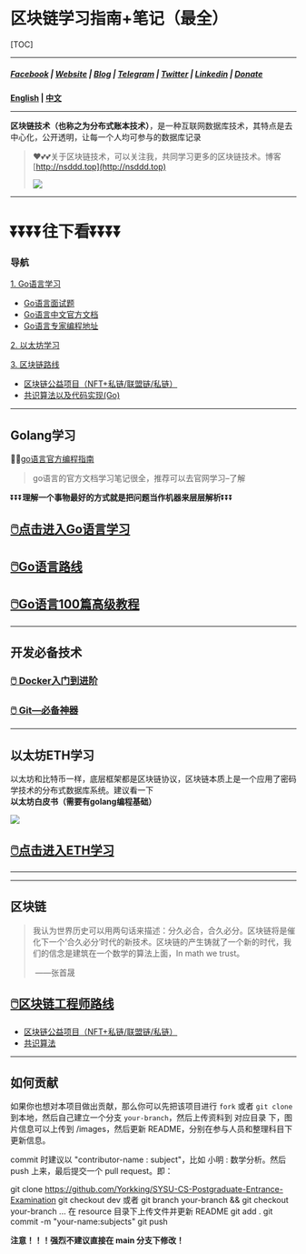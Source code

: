 # 区块链学习指南+笔记（最全）

[TOC]

----

##### [Facebook](https://www.facebook.com/profile.php?id=100034435372354) | [Website](https://telsacoin.io/) | [Blog](http://nsddd.top) | [Telegram](https://t.me/smile3293172751) | [Twitter](https://twitter.com/xxw3293172751) | [Linkedin](https://www.linkedin.cn/injobs/in/xiongxinwei-xiong-7606a0227) | [Donate](https://liberapay.com/xiongxinwei/donate)

**[English](readme_english.md) | [中文](README.md)**

---

**区块链技术（也称之为分布式账本技术）**，是一种互联网数据库技术，其特点是去中心化，公开透明，让每一个人均可参与的数据库记录

>   ❤️💕💕关于区块链技术，可以关注我，共同学习更多的区块链技术。博客[http://nsddd.top](http://nsddd.top)
>
>   <a href="https://wakatime.com/@3293172751/projects/hngzsvjxqc?start=2022-03-30&end=2022-04-05" title="我的区块链代码时长"> <img src="https://wakatime.com/badge/user/c445b3c6-a2bc-43a2-a24a-0828a17244b4/project/79cf7f10-4f61-42b7-92a8-dfc71cb99f4c.svg"></a>

---

# ⏬⏬⏬⏬**往下看**⏬⏬⏬⏬

### 导航

 [1. Go语言学习](##Golang学习 )

+ [Go语言面试题](https://www.topgoer.cn/docs/gomianshiti/mianshiti)
+ [Go语言中文官方文档](http://word.topgoer.com/)
+ [Go语言专家编程地址](http://wen.topgoer.com/docs/gozhuanjia/gogfjhk)

 [2. 以太坊学习](##以太坊ETH学习)

 [3. 区块链路线](##区块链路线)

+ [区块链公益项目（NFT+私链/联盟链/私链）](区块链公益项目)
+ [共识算法以及代码实现(Go)](blockchain/README.md)

----



## Golang学习

😶‍🌫️[go语言官方编程指南](https://golang.org/#)  

>   go语言的官方文档学习笔记很全，推荐可以去官网学习–了解

⏬⏬⏬**理解一个事物最好的方式就是把问题当作机器来层层解析**⏬⏬⏬

## [🖱️点击进入Go语言学习](TOC.md)

## [🖱️Go语言路线](go_route.md)

## [🖱️Go语言100篇高级教程](Gomd_super/README.md)

---



## 开发必备技术

### [🖱️ Docker入门到进阶](docker/README.md)

### [🖱️ Git—必备神器](Git)



---

## 以太坊ETH学习

以太坊和比特币一样，底层框架都是区块链协议，区块链本质上是一个应用了密码学技术的分布式数据库系统。建议看一下**以太坊白皮书（需要有golang编程基础）**

<a href = "https://etherscan.io/ "><img src = "https://s2.loli.net/2022/03/20/gTiDdUAxtHGJ4f8.png"></a>

## [🖱️点击进入ETH学习](eth/TOC.md)

---





---

## 区块链

> 我认为世界历史可以用两句话来描述：分久必合，合久必分。区块链将是催化下一个‘合久必分’时代的新技术。区块链的产生铸就了一个新的时代，我们的信念是建筑在一个数学的算法上面，In math we trust。
>
> ​																						——张首晟

## [🖱️区块链工程师路线](route.md)

+ [区块链公益项目（NFT+私链/联盟链/私链）](区块链公益项目)
+ [共识算法](blockchain/README.md)

---



## 如何贡献

如果你也想对本项目做出贡献，那么你可以先把该项目进行 `fork` 或者 `git clone` 到本地，然后自己建立一个分支 `your-branch`，然后上传资料到 对应目录 下，图片信息可以上传到 /images，然后更新 README，分别在参与人员和整理科目下更新信息。

commit 时建议以 "contributor-name : subject"，比如 小明 : 数学分析。然后 push 上来，最后提交一个 pull request。即：

git clone https://github.com/Yorkking/SYSU-CS-Postgraduate-Entrance-Examination git checkout dev 或者 git branch your-branch && git checkout your-branch ... 在 resource 目录下上传文件并更新 README git add . git commit -m "your-name:subjects" git push

**注意！！！强烈不建议直接在 main 分支下修改！**
